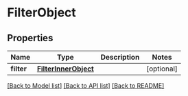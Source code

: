 # FilterObject

## Properties
Name | Type | Description | Notes
------------ | ------------- | ------------- | -------------
**filter** | [**FilterInnerObject**](FilterInnerObject.md) |  | [optional] 

[[Back to Model list]](../README.md#documentation-for-models) [[Back to API list]](../README.md#documentation-for-api-endpoints) [[Back to README]](../README.md)


